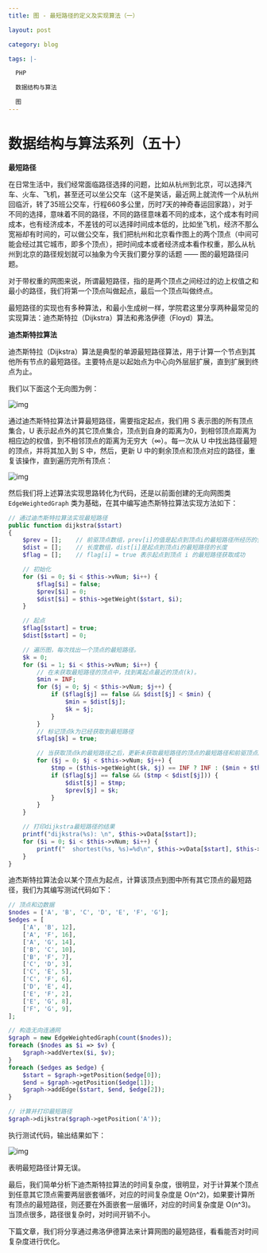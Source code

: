```yaml
---
title: 图 - 最短路径的定义及实现算法（一）

layout: post

category: blog

tags: |-

  PHP

  数据结构与算法

  图
---
```




# 数据结构与算法系列（五十）



**最短路径**

在日常生活中，我们经常面临路径选择的问题，比如从杭州到北京，可以选择汽车、火车、飞机，甚至还可以坐公交车（这不是笑话，最近网上就流传一个从杭州回临沂，转了35班公交车，行程660多公里，历时7天的神奇春运回家路），对于不同的选择，意味着不同的路径，不同的路径意味着不同的成本，这个成本有时间成本，也有经济成本，不差钱的可以选择时间成本低的，比如坐飞机，经济不那么宽裕却有时间的，可以做公交车，我们把杭州和北京看作图上的两个顶点（中间可能会经过其它城市，即多个顶点），把时间成本或者经济成本看作权重，那么从杭州到北京的路径规划就可以抽象为今天我们要分享的话题 —— 图的最短路径问题。

对于带权重的网图来说，所谓最短路径，指的是两个顶点之间经过的边上权值之和最小的路径，我们将第一个顶点叫做起点，最后一个顶点叫做终点。

最短路径的实现也有多种算法，和最小生成树一样，学院君这里分享两种最常见的实现算法：迪杰斯特拉（Dijkstra）算法和弗洛伊德（Floyd）算法。

**迪杰斯特拉算法**

迪杰斯特拉（Dijkstra）算法是典型的单源最短路径算法，用于计算一个节点到其他所有节点的最短路径。主要特点是以起始点为中心向外层层扩展，直到扩展到终点为止。

我们以下面这个无向图为例：

![img](/assets/post/90320c856f92ad4e424a64ec857659dc08ce74f2e1278f25b91401b950a3e47c.png)

通过迪杰斯特拉算法计算最短路径，需要指定起点，我们用 S 表示图的所有顶点集合，U 表示起点外的其它顶点集合，顶点到自身的距离为0，到相邻顶点距离为相应边的权值，到不相邻顶点的距离为无穷大（∞）。每一次从 U 中找出路径最短的顶点，并将其加入到 S 中，然后，更新 U 中的剩余顶点和顶点对应的路径，重复该操作，直到遍历完所有顶点：

![img](/assets/post/45e1c4dc326794be16b5ef5f319e65c245ea2c1b1ecd934acde0e99d03426362.png)

然后我们将上述算法实现思路转化为代码，还是以前面创建的无向网图类 `EdgeWeightedGraph` 类为基础，在其中编写迪杰斯特拉算法实现方法如下：

```php
// 通过迪杰斯特拉算法实现最短路径
public function dijkstra($start)
{
    $prev = [];    // 前驱顶点数组，prev[i]的值是起点到顶点i的最短路径所经历的全部顶点中，i之前的那个顶点。
    $dist = [];    // 长度数组，dist[i]是起点到顶点i的最短路径的长度
    $flag = [];    // flag[i] = true 表示起点到顶点 i 的最短路径获取成功

    // 初始化
    for ($i = 0; $i < $this->vNum; $i++) {
        $flag[$i] = false;
        $prev[$i] = 0;
        $dist[$i] = $this->getWeight($start, $i);
    }

    // 起点
    $flag[$start] = true;
    $dist[$start] = 0;

    // 遍历图，每次找出一个顶点的最短路径。
    $k = 0;
    for ($i = 1; $i < $this->vNum; $i++) {
        // 在未获取最短路径的顶点中，找到离起点最近的顶点(k)。
        $min = INF;
        for ($j = 0; $j < $this->vNum; $j++) {
            if ($flag[$j] == false && $dist[$j] < $min) {
                $min = $dist[$j];
                $k = $j;
            }
        }
        // 标记顶点k为已经获取到最短路径
        $flag[$k] = true;

        // 当获取顶点k的最短路径之后，更新未获取最短路径的顶点的最短路径和前驱顶点。
        for ($j = 0; $j < $this->vNum; $j++) {
            $tmp = ($this->getWeight($k, $j) == INF ? INF : ($min + $this->getWeight($k, $j)));
            if ($flag[$j] == false && ($tmp < $dist[$j])) {
                $dist[$j] = $tmp;
                $prev[$j] = $k;
            }
        }
    }

    // 打印dijkstra最短路径的结果
    printf("dijkstra(%s): \n", $this->vData[$start]);
    for ($i = 0; $i < $this->vNum; $i++) {
        printf("  shortest(%s, %s)=%d\n", $this->vData[$start], $this->vData[$i], $dist[$i]);
    }
}
```

迪杰斯特拉算法会以某个顶点为起点，计算该顶点到图中所有其它顶点的最短路径，我们为其编写测试代码如下：

```php
// 顶点和边数据
$nodes = ['A', 'B', 'C', 'D', 'E', 'F', 'G'];
$edges = [
    ['A', 'B', 12],
    ['A', 'F', 16],
    ['A', 'G', 14],
    ['B', 'C', 10],
    ['B', 'F', 7],
    ['C', 'D', 3],
    ['C', 'E', 5],
    ['C', 'F', 6],
    ['D', 'E', 4],
    ['E', 'F', 2],
    ['E', 'G', 8],
    ['F', 'G', 9],
];

// 构造无向连通网
$graph = new EdgeWeightedGraph(count($nodes));
foreach ($nodes as $i => $v) {
    $graph->addVertex($i, $v);
}
foreach ($edges as $edge) {
    $start = $graph->getPosition($edge[0]);
    $end = $graph->getPosition($edge[1]);
    $graph->addEdge($start, $end, $edge[2]);
}

// 计算并打印最短路径
$graph->dijkstra($graph->getPosition('A'));
```

执行测试代码，输出结果如下：

![img](/assets/post/181e9a4735574406e38d46557fa95c5d471620076f43ed0de1dc765c4b497826.png)

表明最短路径计算无误。

最后，我们简单分析下迪杰斯特拉算法的时间复杂度，很明显，对于计算某个顶点到任意其它顶点需要两层嵌套循环，对应的时间复杂度是 O(n^2)，如果要计算所有顶点的最短路径，则还要在外面嵌套一层循环，对应的时间复杂度是 O(n^3)。当顶点很多，路径很复杂时，对时间开销不小。

下篇文章，我们将分享通过弗洛伊德算法来计算网图的最短路径，看看能否对时间复杂度进行优化。